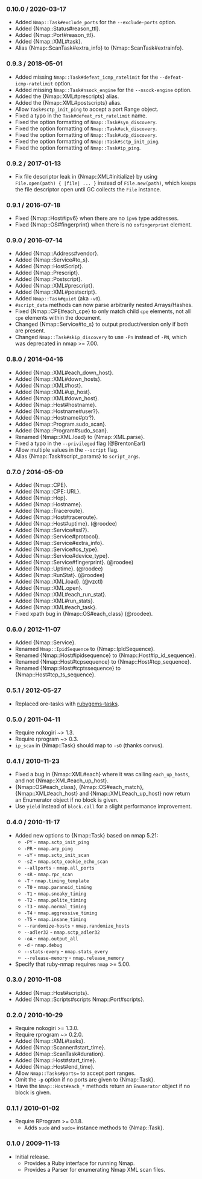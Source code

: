 ### 0.10.0 / 2020-03-17

* Added `Nmap::Task#exclude_ports` for the `--exclude-ports` option.
* Added {Nmap::Status#reason_ttl}.
* Added {Nmap::Port#reason_ttl}.
* Added {Nmap::XML#task}.
* Alias {Nmap::ScanTask#extra_info} to {Nmap::ScanTask#extrainfo}.

### 0.9.3 / 2018-05-01

* Added missing `Nmap::Task#defeat_icmp_ratelimit` for the
  `--defeat-icmp-ratelimit` option.
* Added missing `Nmap::Task#nsock_engine` for the `--nsock-engine` option.
* Added the {Nmap::XML#prescripts} alias.
* Added the {Nmap::XML#postscripts} alias.
* Allow `Task#sctp_init_ping` to accept a port Range object.
* Fixed a typo in the `Task#defeat_rst_ratelimit` name.
* Fixed the option formatting of `Nmap::Task#syn_discovery`.
* Fixed the option formatting of `Nmap::Task#ack_discovery`.
* Fixed the option formatting of `Nmap::Task#udp_discovery`.
* Fixed the option formatting of `Nmap::Task#sctp_init_ping`.
* Fixed the option formatting of `Nmap::Task#ip_ping`.

### 0.9.2 / 2017-01-13

* Fix file descriptor leak in {Nmap::XML#initialize} by using
  `File.open(path) { |file| ... }` instead of `File.new(path)`, which keeps the
  file descriptor open until GC collects the `File` instance.

### 0.9.1 / 2016-07-18

* Fixed {Nmap::Host#ipv6} when there are no `ipv6` type addresses.
* Fixed {Nmap::OS#fingerprint} when there is no `osfingerprint` element.

### 0.9.0 / 2016-07-14

* Added {Nmap::Address#vendor}.
* Added {Nmap::Service#to_s}.
* Added {Nmap::HostScript}.
* Added {Nmap::Prescript}.
* Added {Nmap::Postscript}.
* Added {Nmap::XML#prescript}.
* Added {Nmap::XML#postscript}.
* Added `Nmap::Task#quiet` (aka `-v0`).
* `#script_data` methods can now parse arbitrarily nested Arrays/Hashes.
* Fixed {Nmap::CPE#each_cpe} to only match child `cpe` elements, not all
  `cpe` elements within the document.
* Changed {Nmap::Service#to_s} to output product/version only if both are
  present.
* Changed `Nmap::Task#skip_discovery` to use `-Pn` instead of `-PN`, which was
  deprecated in nmap >= 7.00.

### 0.8.0 / 2014-04-16

* Added {Nmap::XML#each_down_host}.
* Added {Nmap::XML#down_hosts}.
* Added {Nmap::XML#host}.
* Added {Nmap::XML#up_host}.
* Added {Nmap::XML#down_host}.
* Added {Nmap::Host#hostname}.
* Added {Nmap::Hostname#user?}.
* Added {Nmap::Hostname#ptr?}.
* Added {Nmap::Program.sudo_scan}.
* Added {Nmap::Program#sudo_scan}.
* Renamed {Nmap::XML.load} to {Nmap::XML.parse}.
* Fixed a typo in the `--privileged` flag (@BrentonEarl)
* Allow multiple values in the `--script` flag.
* Alias {Nmap::Task#script_params} to `script_args`.

### 0.7.0 / 2014-05-09

* Added {Nmap::CPE}.
* Added {Nmap::CPE::URL}.
* Added {Nmap::Hop}.
* Added {Nmap::Hostname}.
* Added {Nmap::Traceroute}.
* Added {Nmap::Host#traceroute}.
* Added {Nmap::Host#uptime}. (@roodee)
* Added {Nmap::Service#ssl?}.
* Added {Nmap::Service#protocol}.
* Added {Nmap::Service#extra_info}.
* Added {Nmap::Service#os_type}.
* Added {Nmap::Service#device_type}.
* Added {Nmap::Service#fingerprint}. (@roodee)
* Added {Nmap::Uptime}. (@roodee)
* Added {Nmap::RunStat}. (@roodee)
* Added {Nmap::XML.load}. (@vzctl)
* Added {Nmap::XML.open}.
* Added {Nmap::XML#each_run_stat}.
* Added {Nmap::XML#run_stats}.
* Added {Nmap::XML#each_task}.
* Fixed xpath bug in {Nmap::OS#each_class} (@roodee).

### 0.6.0 / 2012-11-07

* Added {Nmap::Service}.
* Renamed `Nmap::IpidSequence` to {Nmap::IpIdSequence}.
* Renamed {Nmap::Host#ipidsequence} to {Nmap::Host#ip_id_sequence}.
* Renamed {Nmap::Host#tcpsequence} to {Nmap::Host#tcp_sequence}.
* Renamed {Nmap::Host#tcptssequence} to {Nmap::Host#tcp_ts_sequence}.

### 0.5.1 / 2012-05-27

* Replaced ore-tasks with
  [rubygems-tasks](https://github.com/postmodern/rubygems-tasks#readme).

### 0.5.0 / 2011-04-11

* Require nokogiri ~> 1.3.
* Require rprogram ~> 0.3.
* `ip_scan` in {Nmap::Task} should map to `-sO` (thanks corvus).

### 0.4.1 / 2010-11-23

* Fixed a bug in {Nmap::XML#each} where it was calling `each_up_hosts`,
  and not {Nmap::XML#each_up_host}.
* {Nmap::OS#each_class}, {Nmap::OS#each_match}, {Nmap::XML#each_host} and
  {Nmap::XML#each_up_host} now return an Enumerator object if no block
  is given.
* Use `yield` instead of `block.call` for a slight performance improvement.

### 0.4.0 / 2010-11-17

* Added new options to {Nmap::Task} based on nmap 5.21:
  * `-PY` - `nmap.sctp_init_ping`
  * `-PR` - `nmap.arp_ping`
  * `-sY` - `nmap.sctp_init_scan`
  * `-sZ` - `nmap.sctp_cookie_echo_scan`
  * `--allports` - `nmap.all_ports`
  * `-sR` - `nmap.rpc_scan`
  * `-T` - `nmap.timing_template`
  * `-T0` - `nmap.paranoid_timing`
  * `-T1` - `nmap.sneaky_timing`
  * `-T2` - `nmap.polite_timing`
  * `-T3` - `nmap.normal_timing`
  * `-T4` - `nmap.aggressive_timing`
  * `-T5` - `nmap.insane_timing`
  * `--randomize-hosts` - `nmap.randomize_hosts`
  * `--adler32` - `nmap.sctp_adler32`
  * `-oA` - `nmap.output_all`
  * `-d` - `nmap.debug`
  * `--stats-every` - `nmap.stats_every`
  * `--release-memory` - `nmap.release_memory`
* Specify that ruby-nmap requires `nmap` >= 5.00.

### 0.3.0 / 2010-11-08

* Added {Nmap::Host#scripts}.
* Added {Nmap::Scripts#scripts Nmap::Port#scripts}.

### 0.2.0 / 2010-10-29

* Require nokogiri >= 1.3.0.
* Require rprogram ~> 0.2.0.
* Added {Nmap::XML#tasks}.
* Added {Nmap::Scanner#start_time}.
* Added {Nmap::ScanTask#duration}.
* Added {Nmap::Host#start_time}.
* Added {Nmap::Host#end_time}.
* Allow `Nmap::Tasks#ports=` to accept port ranges.
* Omit the `-p` option if no ports are given to {Nmap::Task}.
* Have the `Nmap::Host#each_*` methods return an `Enumerator` object if no
  block is given.

### 0.1.1 / 2010-01-02

* Require RProgram >= 0.1.8.
  * Adds `sudo` and `sudo=` instance methods to {Nmap::Task}.

### 0.1.0 / 2009-11-13

* Initial release.
  * Provides a Ruby interface for running Nmap.
  * Provides a Parser for enumerating Nmap XML scan files.

